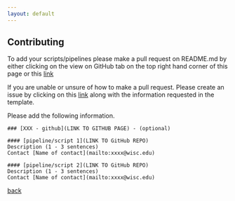 ```yaml
---
layout: default
---
```


## Contributing

To add your scripts/pipelines please make a pull request on README.md by either clicking on the view on GitHub tab on the top right hand corner of this page or this [link](https://github.com/uw-madison-microbiome-hub/computational_resources/blob/master/README.md)    

If you are unable or unsure of how to make a pull request. Please create an issue by clicking on this [link](https://github.com/uw-madison-microbiome-hub/computational_resources/issues) along with the information requested in the template. 

Please add the following information. 

```
### [XXX - github](LINK TO GITHUB PAGE) - (optional)

#### [pipeline/script 1](LINK TO GitHub REPO)
Description (1 - 3 sentences)
Contact [Name of contact](mailto:xxxx@wisc.edu) 

#### [pipeline/script 2](LINK TO GitHub REPO)
Description (1 - 3 sentences)
Contact [Name of contact](mailto:xxxx@wisc.edu)
```


[back](./)
